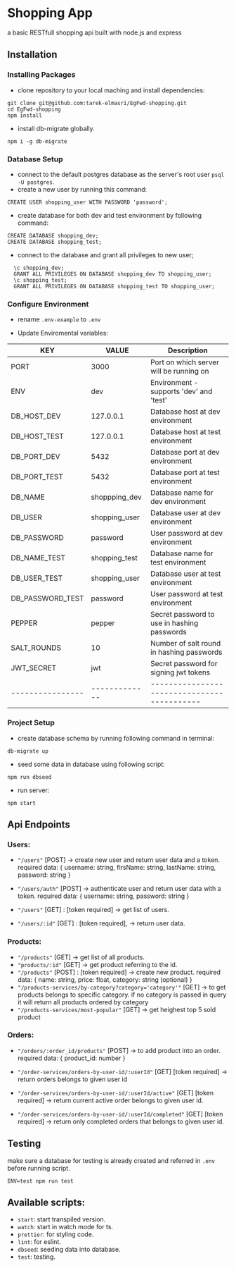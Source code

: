 # Shopping App

a basic RESTfull shopping api built with node.js and express

## Installation

### Installing Packages

- clone repository to your local maching and install dependencies:

```
git clone git@github.com:tarek-elmasri/EgFwd-shopping.git
cd EgFwd-shopping
npm install
```

- install db-migrate globally.

```
npm i -g db-migrate
```

### Database Setup

- connect to the default postgres database as the server's root user `psql -U postgres`.
- create a new user by running this command:

```
CREATE USER shopping_user WITH PASSWORD 'password';
```

- create database for both dev and test environment by following command:

```
CREATE DATABASE shopping_dev;
CREATE DATABASE shopping_test;
```

- connect to the database and grant all privileges to new user;

```
  \c shopping_dev;
  GRANT ALL PRIVILEGES ON DATABASE shopping_dev TO shopping_user;
  \c shopping_test;
  GRANT ALL PRIVILEGES ON DATABASE shopping_test TO shopping_user;

```

### Configure Environment

- rename `.env-example` to `.env`

- Update Enviromental variables:

| KEY              | VALUE         | Description                                 |
| ---------------- | ------------- | ------------------------------------------- |
| PORT             | 3000          | Port on which server will be running on     |
| ENV              | dev           | Environment - supports 'dev' and 'test'     |
| DB_HOST_DEV      | 127.0.0.1     | Database host at dev environment            |
| DB_HOST_TEST     | 127.0.0.1     | Database host at test environment           |
| DB_PORT_DEV      | 5432          | Database port at dev environment            |
| DB_PORT_TEST     | 5432          | Database port at test environment           |
| DB_NAME          | shoppping_dev | Database name for dev environment           |
| DB_USER          | shopping_user | Database user at dev environment            |
| DB_PASSWORD      | password      | User password at dev environment            |
| DB_NAME_TEST     | shopping_test | Database name for test environment          |
| DB_USER_TEST     | shopping_user | Database user at test environment           |
| DB_PASSWORD_TEST | password      | User password at test environment           |
| PEPPER           | pepper        | Secret password to use in hashing passwords |
| SALT_ROUNDS      | 10            | Number of salt round in hashing passwords   |
| JWT_SECRET       | jwt           | Secret password for signing jwt tokens      |
| ---------------- | ------------- | ------------------------------------------- |

### Project Setup

- create database schema by running following command in terminal:

```
db-migrate up
```

- seed some data in database using following script:

```
npm run dbseed
```

- run server:

```
npm start
```

## Api Endpoints

### Users:

- `"/users"` [POST] -> create new user and return user data and a token.
  required data: {
  username: string, firsName: string, lastName: string, password: string
  }

- `"/users/auth"` [POST] -> authenticate user and return user data with a token.
  required data: {
  username: string,
  password: string
  }

- `"/users"` [GET] : [token required] -> get list of users.

- `"/users/:id"` [GET] : [token required], -> return user data.

### Products:

- `"/products"` [GET] -> get list of all products.
- `"products/:id"` [GET] -> get product referring to the id.
- `"/products"` [POST] : [token required] -> create new product.
  required data: {
  name: string,
  price: float,
  category: string (optional)
  }
- `"/products-services/by-category?category='category'"` [GET] -> to get products belongs to specific category. if no category is passed in query it will return all products ordered by category
- `"/products-services/most-popular"` [GET] -> get heighest top 5 sold product

### Orders:

- `"/orders/:order_id/products"` [POST] -> to add product into an order.
  required data: {
  product_id: number
  }
- `"/order-services/orders-by-user-id/:userId"` [GET] [token required] -> return orders belongs to given user id

- `"/order-services/orders-by-user-id/:userId/active"` [GET] [token required] -> return current active order belongs to given user id.

- `"/order-services/orders-by-user-id/:userId/completed"` [GET] [token required] -> return only completed orders that belongs to given user id.

## Testing

make sure a database for testing is already created and referred in `.env` before running script.

```
ENV=test npm run test
```

## Available scripts:

- `start`: start transpiled version.
- `watch`: start in watch mode for ts.
- `prettier`: for styling code.
- `lint`: for eslint.
- `dbseed`: seeding data into database.
- `test`: testing.
